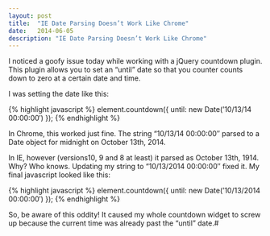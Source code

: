 ```yaml
---
layout: post
title:  "IE Date Parsing Doesn’t Work Like Chrome"
date:   2014-06-05
description: "IE Date Parsing Doesn’t Work Like Chrome"
---
```


I noticed a goofy issue today while working with a jQuery countdown plugin.  This plugin allows you to set an “until” date so that you counter counts down to zero at a certain date and time.

I was setting the date like this:

{% highlight javascript %}
element.countdown({
until: new Date(’10/13/14 00:00:00′)
});
{% endhighlight %}

In Chrome, this worked just fine.  The string “10/13/14 00:00:00″ parsed to a Date object for midnight on October 13th, 2014.

In IE, however (versions10, 9 and 8 at least) it parsed as October 13th, 1914.  Why?  Who knows.  Updating my string to “10/13/2014 00:00:00″ fixed it.  My final javascript looked like this:

{% highlight javascript %}
element.countdown({
until: new Date(’10/13/2014 00:00:00′)
});
{% endhighlight %}

So, be aware of this oddity!  It caused my whole countdown widget to screw up because the current time was already past the “until” date.#